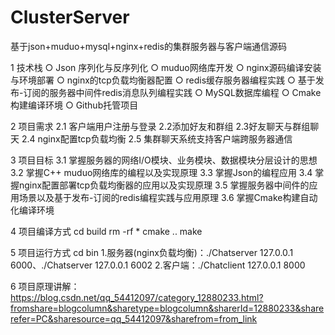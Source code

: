 # ClusterServer
基于json+muduo+mysql+nginx+redis的集群服务器与客户端通信源码

1 技术栈
  ○ Json 序列化与反序列化
  ○ muduo网络库开发
  ○ nginx源码编译安装与环境部署
  ○ nginx的tcp负载均衡器配置
  ○ redis缓存服务器编程实践
  ○ 基于发布-订阅的服务器中间件redis消息队列编程实践
  ○ MySQL数据库编程
  ○ Cmake构建编译环境
  ○ Github托管项目

2 项目需求
2.1 客户端用户注册与登录
2.2添加好友和群组
2.3好友聊天与群组聊天
2.4 nginx配置tcp负载均衡
2.5 集群聊天系统支持客户端跨服务器通信

3 项目目标
3.1 掌握服务器的网络I/O模块、业务模块、数据模块分层设计的思想
3.2 掌握C++ muduo网络库的编程以及实现原理
3.3 掌握Json的编程应用
3.4 掌握nginx配置部署tcp负载均衡器的应用以及实现原理
3.5 掌握服务器中间件的应用场景以及基于发布-订阅的redis编程实践与应用原理
3.6 掌握Cmake构建自动化编译环境

4 项目编译方式
  cd build
  rm -rf *
  cmake ..
  make
  
5 项目运行方式
  cd bin
  1.服务器(nginx负载均衡)：./Chatserver 127.0.0.1 6000、./Chatserver 127.0.0.1 6002
  2.客户端：./Chatclient 127.0.0.1 8000
  
6 项目原理讲解：https://blog.csdn.net/qq_54412097/category_12880233.html?fromshare=blogcolumn&sharetype=blogcolumn&sharerId=12880233&sharerefer=PC&sharesource=qq_54412097&sharefrom=from_link
